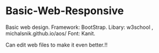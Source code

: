 # Basic-Web-Responsive

Basic web design.
Framework: BootStrap.
Libary: w3school , michalsnik.github.io/aos/
Font: Kanit.

Can edit web files to make it even better.!!

